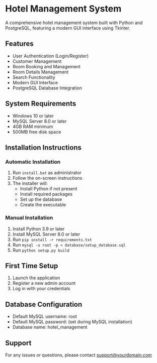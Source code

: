 # Hotel Management System

A comprehensive hotel management system built with Python and PostgreSQL, featuring a modern GUI interface using Tkinter.

## Features

- User Authentication (Login/Register)
- Customer Management
- Room Booking and Management
- Room Details Management
- Search Functionality
- Modern GUI Interface
- PostgreSQL Database Integration

## System Requirements
- Windows 10 or later
- MySQL Server 8.0 or later
- 4GB RAM minimum
- 500MB free disk space

## Installation Instructions

### Automatic Installation
1. Run `install.bat` as administrator
2. Follow the on-screen instructions
3. The installer will:
   - Install Python if not present
   - Install required packages
   - Set up the database
   - Create the executable

### Manual Installation
1. Install Python 3.9 or later
2. Install MySQL Server 8.0 or later
3. Run `pip install -r requirements.txt`
4. Run `mysql -u root -p < database/setup_database.sql`
5. Run `python setup.py build`

## First Time Setup
1. Launch the application
2. Register a new admin account
3. Log in with your credentials

## Database Configuration
- Default MySQL username: root
- Default MySQL password: (set during MySQL installation)
- Database name: hotel_management

## Support
For any issues or questions, please contact support@yourdomain.com 